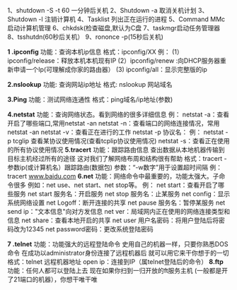 1、shutdown -S -t 60  一分钟后关机
2、Shutdown -a 取消关机计划
3、Shutdown -l 注销计算机
4、Tasklist 列出正在运行的进程
5、Command MMc启动计算机管理
6、chkdsk(检查磁盘,默认为C盘
7、taskmgr启动任务管理器
8、tsshutdn(60秒后关机）
9、rononce -p(15秒后关机)

**1 .ipconfig**
功能：查询本机ip信息
格式：ipconfig/XX
例：
(1）ipconfig/release：释放本机本机现有IP
(2）ipconfig/renew :向DHCP服务器重新申请一个Ip(可理解成你家的路由器）
(3)   ipconfig/all：显示完整版的ip

**2.nslookup**
功能: 查询网站ip地址
格式: nslookup 网站域名

**3.Ping**
功能：测试网络连通性
格式：ping域名/ip地址(参数)

**4.netstat**
功能：查询网络状态。看到网络的很多详细信息
例：
netstat -a：查看开启了哪些端口,常用netstat -an
netstat -n：查看端口的网络连接情况，常用netstat -an
netstat -v：查看正在进行的工作
netstat -p 协议名：
例：
netstat -p tcglip 查看某协议使用情况(查看tcplip协议使用情况)
netstat -s：查看正在使用的所有协议使用情况
**5.tracert**
功能：跟踪路由信息
查出数据从本地机器传输到目标主机经过所有的途径
这对我们了解网络布周和结构很有帮助
格式：tracert -参数ip(或计算机名）跟踪路由(数据包)
参数：“-w数字”用于设置超时间隔
例：
tracert www.baidu.com
**6.net**
功能：网络命令中最重要的，功能太强大。子命令很多
例如：net use、net start、net stop等。
例：
net start：查看开启了哪些服务
net start 服务名：开启服务
net stop 服务名：止某服务
net config：显示系统网络设置
net Logoff：断开连接的共享
net pause 服务名：暂停某服务
net send ip："文本信息"向对方发信息
net ver：局域网内正在使用的网络连接类型和信息
net share：查看本地开启的共享
net user 用户名密码：将用户登陆后将密码改为12345
net password密码：更改系统登陆密码

**7 .telnet**
功能：功能强大的远程登陆命令
史用自己的机器一样，只要你熟悉DOS命令
在成功以administrator身份连接了远程机器后
就可以用它来干你想于的一切
格式：telnet 远程机器地址
open ip：连接到IP（属telnet登陆后的命令）
**8.ftp**
功能：任何人都可以登陆上去
现在如果你扫到一归开放的ft服务主机
(一般都是开了21端口的机器），你想干唯干唯